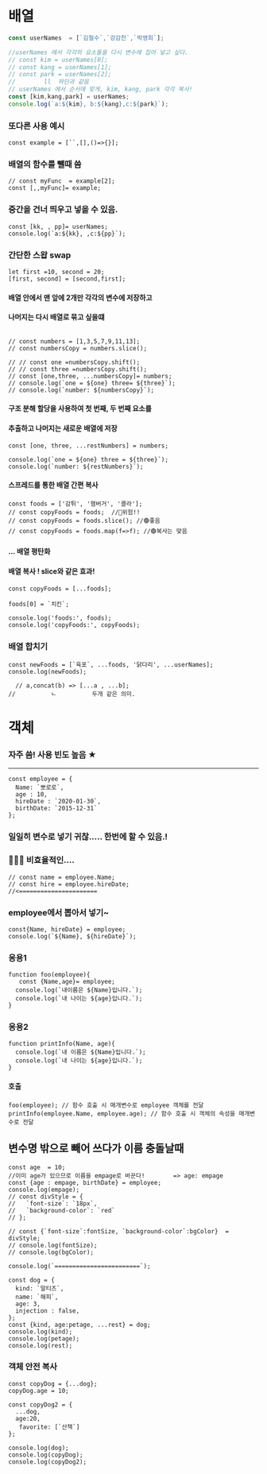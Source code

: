 
# 배열
```js
const userNames  = [`김철수`,`강감찬`,`박영희`];

//userNames 에서 각각의 요소들을 다시 변수에 집어 넣고 싶다.
// const kim = userNames[0];
// const kang = userNames[1];
// const park = userNames[2];
//        ll  하단과 같음
// userNames 에서 순서에 맞게, kim, kang, park 각각 복사!
const [kim,kang,park] = userNames;    
console.log(`a:${kim}, b:${kang},c:${park}`);
```
### 또다른 사용 예시
```
const example = [``,[],()=>{}];
```
### 배열의 함수를 뺄때 씀
```
// const myFunc  = example[2];
const [,,myFunc]= example;
```
### 중간을 건너 띄우고 넣을 수 있음.
```
const [kk, , pp]= userNames;
console.log(`a:${kk}, ,c:${pp}`);
```

### 간단한 스왑  swap
```
let first =10, second = 20;
[first, second] = [second,first];
```

#### 배열 안에서 맨 앞에 2개만 각각의 변수에 저장하고
#### 나머지는 다시 배열로 묶고 싶을떄
```

// const numbers = [1,3,5,7,9,11,13];
// const numbersCopy = numbers.slice();

// // const one =numbersCopy.shift();
// // const three =numbersCopy.shift();
// const [one,three, ...numbersCopy]= numbers;
// console.log(`one = ${one} three= ${three}`);
// console.log(`number: ${numbersCopy}`);
```


#### 구조 분해 할당을 사용하여 첫 번째, 두 번째 요소를 
#### 추출하고 나머지는 새로운 배열에 저장
```
const [one, three, ...restNumbers] = numbers;

console.log(`one = ${one} three = ${three}`);
console.log(`number: ${restNumbers}`);
```
#### 스프레드를 통한 배열 간편 복사
```
const foods = ['감튀', '햄버거', '콜라'];
// const copyFoods = foods;  //🚫위험!!
// const copyFoods = foods.slice(); //🟢좋음
// const copyFoods = foods.map(f=>f); //🟢복사는 맞음
```

####  ... 배열 평탄화 
####  배열 복사 ! slice와 같은 효과!
```
const copyFoods = [...foods];  

foods[0] = `치킨`;

console.log('foods:', foods);
console.log('copyFoods:', copyFoods);
```
### 배열 합치기
```
const newFoods = [`육포`, ...foods, '닭다리', ...userNames];
console.log(newFoods);

  // a,concat(b) => [...a , ...b];
//          ㄴ          두개 같은 의미.

```
# 객체


###  자주 씀! 사용 빈도 높음 ★
---
```
const employee = {
  Name: `뽀로로`,
  age : 10,
  hireDate : `2020-01-30`,
  birthDate: `2015-12-31`
};
```
### 일일히 변수로 넣기 귀찮..... 한번에 할 수 있음.!
### 🔽🔽🔽 비효율적인....
```
// const name = employee.Name;
// const hire = employee.hireDate;
//<======================
```
### employee에서 뽑아서 넣기~
```
const{Name, hireDate} = employee;
console.log(`${Name}, ${hireDate}`);
```
### 응용1
```
function foo(employee){
   const {Name,age}= employee;
  console.log(`내이름은 ${Name}입니다.`);
  console.log(`내 나이는 ${age}입니다.`);
}
```
### 응용2
```
function printInfo(Name, age){
  console.log(`내 이름은 ${Name}입니다.`);
  console.log(`내 나이는 ${age}입니다.`);
}
```
#### 호출
```
foo(employee); // 함수 호출 시 매개변수로 employee 객체를 전달
printInfo(employee.Name, employee.age); // 함수 호출 시 객체의 속성을 매개변수로 전달
```
## 변수명 밖으로 빼어 쓰다가 이름 충돌날때
```
const age  = 10;
//이미 age가 있으므로 이름을 empage로 바꾼다!        => age: empage
const {age : empage, birthDate} = employee;
console.log(empage);
// const divStyle = {
//   `font-size`: `18px`,
//   `background-color`: `red`
// };
```
```
// const {`font-size`:fontSize, `background-color`:bgColor}  = divStyle;
// console.log(fontSize);
// console.log(bgColor);
```
```
console.log(`========================`);

const dog = {
  kind: `말티즈`,
  name: `해피`,
  age: 3,
  injection : false,
};
const {kind, age:petage, ...rest} = dog;
console.log(kind);
console.log(petage);
console.log(rest);
```
### 객체 안전 복사
```
const copyDog = {...dog};
copyDog.age = 10;

const copyDog2 = {
  ...dog,
  age:20,
   favorite: [`산책`]
};

console.log(dog);
console.log(copyDog);
console.log(copyDog2);
```